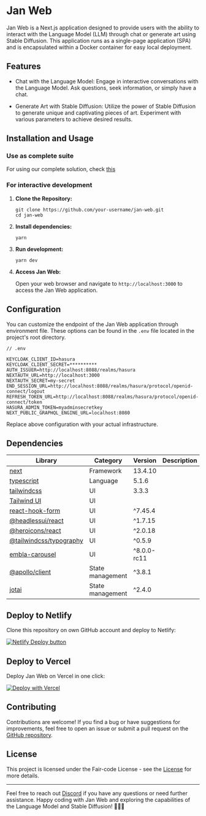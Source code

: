 # Jan Web

Jan Web is a Next.js application designed to provide users with the ability to interact with the Language Model (LLM) through chat or generate art using Stable Diffusion. This application runs as a single-page application (SPA) and is encapsulated within a Docker container for easy local deployment.

## Features

- Chat with the Language Model: Engage in interactive conversations with the Language Model. Ask questions, seek information, or simply have a chat.

- Generate Art with Stable Diffusion: Utilize the power of Stable Diffusion to generate unique and captivating pieces of art. Experiment with various parameters to achieve desired results.

## Installation and Usage

### Use as complete suite
For using our complete solution, check [this](https://github.com/janhq/jan)
 
### For interactive development

1. **Clone the Repository:**

   ```
   git clone https://github.com/your-username/jan-web.git
   cd jan-web
   ```

2. **Install dependencies:**

   ```
   yarn
   ```

3. **Run development:**

   ```
   yarn dev
   ```

4. **Access Jan Web:**

   Open your web browser and navigate to `http://localhost:3000` to access the Jan Web application.

## Configuration

You can customize the endpoint of the Jan Web application through environment file. These options can be found in the `.env` file located in the project's root directory.

```env
// .env

KEYCLOAK_CLIENT_ID=hasura
KEYCLOAK_CLIENT_SECRET=**********
AUTH_ISSUER=http://localhost:8088/realms/hasura
NEXTAUTH_URL=http://localhost:3000
NEXTAUTH_SECRET=my-secret
END_SESSION_URL=http://localhost:8088/realms/hasura/protocol/openid-connect/logout
REFRESH_TOKEN_URL=http://localhost:8088/realms/hasura/protocol/openid-connect/token
HASURA_ADMIN_TOKEN=myadminsecretkey
NEXT_PUBLIC_GRAPHQL_ENGINE_URL=localhost:8080
```

Replace above configuration with your actual infrastructure.

## Dependencies

|Library| Category | Version | Description | 
|--|--|--|--|
| [next](https://nextjs.org/) | Framework | 13.4.10 |
| [typescript](https://www.typescriptlang.org/) | Language | 5.1.6 |
| [tailwindcss](https://tailwindcss.com/) | UI | 3.3.3 |
| [Tailwind UI](https://tailwindui.com/) | UI |  |
| [react-hook-form](https://www.react-hook-form.com/) | UI | ^7.45.4 |
| [@headlessui/react](https://headlessui.com/) | UI | ^1.7.15 |
| [@heroicons/react](https://heroicons.com/) | UI | ^2.0.18 |
| [@tailwindcss/typography](https://tailwindcss.com/docs/typography-plugin) | UI | ^0.5.9 |
| [embla-carousel](https://www.embla-carousel.com/) | UI | ^8.0.0-rc11 |
| [@apollo/client](https://www.apollographql.com/docs/react/) | State management | ^3.8.1 |
| [jotai](https://jotai.org/) | State management | ^2.4.0 |


## Deploy to Netlify
Clone this repository on own GitHub account and deploy to Netlify:

[![Netlify Deploy button](https://www.netlify.com/img/deploy/button.svg)](https://app.netlify.com/start/deploy?repository=https://github.com/janhq/jan-web)

## Deploy to Vercel

Deploy Jan Web on Vercel in one click:

[![Deploy with Vercel](https://vercel.com/button)](https://vercel.com/new/clone?repository-url=https://github.com/janhq/jan-web)


## Contributing

Contributions are welcome! If you find a bug or have suggestions for improvements, feel free to open an issue or submit a pull request on the [GitHub repository](https://github.com/janhq/jan-web/tree/6337306c54e735a4a5c2132dcd1377f21fd76a33).

## License

This project is licensed under the Fair-code License - see the [License](https://faircode.io/#licenses) for more details.

---

Feel free to reach out [Discord](https://jan.ai/discord) if you have any questions or need further assistance. Happy coding with Jan Web and exploring the capabilities of the Language Model and Stable Diffusion! 🚀🎨🤖